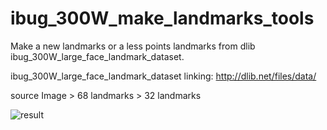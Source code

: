 # ibug_300W_make_landmarks_tools

Make a new landmarks or a less points landmarks from dlib ibug_300W_large_face_landmark_dataset.

ibug_300W_large_face_landmark_dataset linking: http://dlib.net/files/data/

source Image >  68 landmarks > 32 landmarks

![result](https://github.com/luckynote/ibug_300W_make_landmarks_tools/blob/master/Images/result.png)
